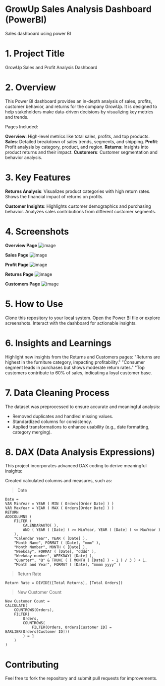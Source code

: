 # GrowUp Sales Analysis Dashboard (PowerBI)
Sales dashboard using power BI

# 1. Project Title
GrowUp Sales and Profit Analysis Dashboard

# 2. Overview
This Power BI dashboard provides an in-depth analysis of sales, profits, customer behavior, and returns for the company GrowUp. It is designed to help stakeholders make data-driven decisions by visualizing key metrics and trends.

Pages Included:

**Overview**: High-level metrics like total sales, profits, and top products.
**Sales**: Detailed breakdown of sales trends, segments, and shipping.
**Profit**: Profit analysis by category, product, and region.
**Returns**: Insights into product returns and their impact.
**Customers**: Customer segmentation and behavior analysis.

# 3. Key Features
**Returns Analysis**:
Visualizes product categories with high return rates.
Shows the financial impact of returns on profits.

**Customer Insights**:
Highlights customer demographics and purchasing behavior.
Analyzes sales contributions from different customer segments.

# 4. Screenshots
**Overview Page**
![image](https://github.com/user-attachments/assets/5938dc64-b9e1-41d1-b151-4375f607406b)

**Sales Page**
![image](https://github.com/user-attachments/assets/b626a287-633a-4855-a57c-0961a89dbbba)

**Profit Page**
![image](https://github.com/user-attachments/assets/80259ab0-d97e-4534-ba9b-af62edf6c449)

**Returns Page**
![image](https://github.com/user-attachments/assets/9ad14f50-4e42-4487-b9be-0ef2ecdd9b35)

**Customers Page**
![image](https://github.com/user-attachments/assets/4fd97ef8-6f5c-4064-90d7-d4f38b509087)

# 5. How to Use
Clone this repository to your local system.
Open the Power BI file or explore screenshots.
Interact with the dashboard for actionable insights.

# 6. Insights and Learnings
Highlight new insights from the Returns and Customers pages:
"Returns are highest in the furniture category, impacting profitability."
"Consumer segment leads in purchases but shows moderate return rates."
"Top customers contribute to 60% of sales, indicating a loyal customer base.

# 7. Data Cleaning Process
The dataset was preprocessed to ensure accurate and meaningful analysis:
- Removed duplicates and handled missing values.
- Standardized columns for consistency.
- Applied transformations to enhance usability (e.g., date formatting, category merging).

# 8. DAX (Data Analysis Expressions)
This project incorporates advanced DAX coding to derive meaningful insights:

Created calculated columns and measures, such as:
> Date
```DAX
Date = 
VAR MinYear = YEAR ( MIN ( Orders[Order Date] ) )
VAR MaxYear = YEAR ( MAX ( Orders[Order Date] ) )
RETURN
ADDCOLUMNS (
    FILTER (
        CALENDARAUTO( ),
        AND ( YEAR ( [Date] ) >= MinYear, YEAR ( [Date] ) <= MaxYear )
    ),
    "Calendar Year", YEAR ( [Date] ),
    "Month Name", FORMAT ( [Date], "mmm" ),
    "Month Number", MONTH ( [Date] ),
    "Weekday", FORMAT ( [Date], "dddd" ),
    "Weekday number", WEEKDAY( [Date] ),
    "Quarter", "Q" & TRUNC ( ( MONTH ( [Date] ) - 1 ) / 3 ) + 1,
    "Month and Year", FORMAT ( [Date], "mmmm yyyy" )
```
> Return Rate
```DAX
Return Rate = DIVIDE([Total Returns], [Total Orders])
```
> New Customer Count
```DAX
New Customer Count = 
CALCULATE(
    COUNTROWS(Orders),
    FILTER(
        Orders,
        COUNTROWS(
            FILTER(Orders, Orders[Customer ID] = EARLIER(Orders[Customer ID]))
        ) = 1
    )
)
```

# Contributing
Feel free to fork the repository and submit pull requests for improvements.


